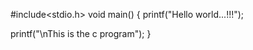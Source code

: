 #include<stdio.h>
void main()
{
 printf("Hello world...!!!");

 printf("\nThis is the c program");
} 
